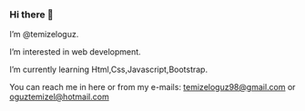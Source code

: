 ### Hi there 👋

 I’m @temizeloguz.

 I’m interested in web development.
 
 I’m currently learning Html,Css,Javascript,Bootstrap.
 
 You can reach me in here or from my e-mails: temizeloguz98@gmail.com or oguztemizel@hotmail.com



